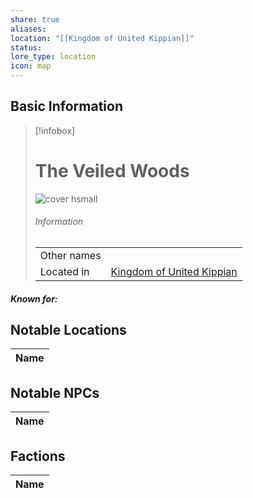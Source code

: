 ```yaml
---
share: true
aliases: 
location: "[[Kingdom of United Kippian]]"
status: 
lore_type: location
icon: map
---
```

## Basic Information
> [!infobox]
> # The Veiled Woods
> ![cover hsmall](insertimage.png)
> ###### Information
> |   |  |
> | ---- | ---- |
> | Other names | |
> | Located in | [Kingdom of United Kippian](../Kingdoms/Kingdom%20of%20United%20Kippian.md)|
##### Known for:
## Notable Locations
| Name |
| ---- |

## Notable NPCs
| Name |
| ---- |

## Factions
| Name |
| ---- |
